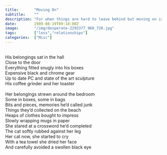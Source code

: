 ```yaml
---
title:       "Moving On"
subtitle:    ""
description: "For when things are hard to leave behind but moving on is wise"
date:        1989-08-19T09:18:00Z
image:       "/img/desperate-2293377_960_720.jpg"
tags:        ["loss","relationships"]
categories:  ["Misc"]
---
```

<br>His belongings sat in the hall
<br>Close to the door
<br>Everything fitted snugly into his boxes
<br>Expensive black and chrome gear
<br>Up to date PC and state of the art sculpture
<br>His coffee grinder and her toaster
<br>
<br>Her belongings strewn around the bedroom
<br>Some in boxes, some in bags
<br>Bits and pieces, memories he’d called junk
<br>Things they’d collected on the beach
<br>Heaps of clothes bought to impress
<br>Slowly wrapping mugs in paper
<br>She stared at a crossword he’d completed
<br>The cat softly rubbed against her leg
<br>Her cat now, she started to cry
<br>With a tea towel she dried her face
<br>And carefully avoided a swollen black eye
